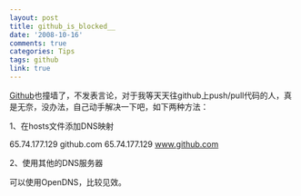 ```yaml
---
layout: post
title: github_is_blocked__
date: '2008-10-16'
comments: true
categories: Tips
tags: github
link: true
---
```

<a href="http://github.com/">Github</a>也撞墙了，不发表言论，对于我等天天往github上push/pull代码的人，真是无奈，没办法，自己动手解决一下吧，如下两种方法：

1、在hosts文件添加DNS映射

65.74.177.129 github.com
65.74.177.129 www.github.com

2、使用其他的DNS服务器

可以使用OpenDNS，比较见效。
